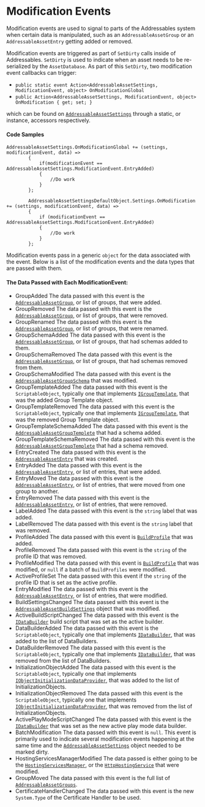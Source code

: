 # Modification Events
Modification events are used to signal to parts of the Addressables system when certain data is manipulated, such as an `AddressableAssetGroup` or an `AddressableAssetEntry` getting added or removed.

Modification events are triggered as part of `SetDirty` calls inside of Addressables.  `SetDirty` is used to indicate when an asset needs to be re-serialized by the `AssetDatabase`.  As part of this `SetDirty`, two modification event callbacks can trigger: 
- `public static event Action<AddressableAssetSettings, ModificationEvent, object> OnModificationGlobal`
- `public Action<AddressableAssetSettings, ModificationEvent, object> OnModification { get; set; }`

which can be found on [`AddressableAssetSettings`](xref:UnityEditor.AddressableAssets.Settings.AddressableAssetSettings) through a static, or instance, accessors respectively.

#### Code Samples
```
AddressableAssetSettings.OnModificationGlobal += (settings, modificationEvent, data) =>
        {
            if(modificationEvent == AddressableAssetSettings.ModificationEvent.EntryAdded)
            {
                //Do work
            }
        };

        AddressableAssetSettingsDefaultObject.Settings.OnModification += (settings, modificationEvent, data) =>
        {
            if (modificationEvent == AddressableAssetSettings.ModificationEvent.EntryAdded)
            {
                //Do work
            }
        };
```
Modification events pass in a generic `object` for the data associated with the event.  Below is a list of the modification events and the data types that are passed with them.

#### The Data Passed with Each ModificationEvent:
- GroupAdded
The data passed with this event is the [`AddressableAssetGroup`](xref:UnityEditor.AddressableAssets.Settings.AddressableAssetGroup), or list of groups, that were added.
- GroupRemoved
The data passed with this event is the [`AddressableAssetGroup`](xref:UnityEditor.AddressableAssets.Settings.AddressableAssetGroup), or list of groups, that were removed.
- GroupRenamed
The data passed with this event is the [`AddressableAssetGroup`](xref:UnityEditor.AddressableAssets.Settings.AddressableAssetGroup), or list of groups, that were renamed.
- GroupSchemaAdded
The data passed with this event is the [`AddressableAssetGroup`](xref:UnityEditor.AddressableAssets.Settings.AddressableAssetGroup), or list of groups, that had schemas added to them.
- GroupSchemaRemoved
The data passed with this event is the [`AddressableAssetGroup`](xref:UnityEditor.AddressableAssets.Settings.AddressableAssetGroup), or list of groups, that had schemas removed from them.
- GroupSchemaModified
The data passed with this event is the [`AddressableAssetGroupSchema`](xref:UnityEditor.AddressableAssets.Settings.AddressableAssetGroupSchema) that was modified.
- GroupTemplateAdded
The data passed with this event is the `ScriptableObject`, typically one that implements [`IGroupTemplate`](xref:UnityEditor.AddressableAssets.Settings.IGroupTemplate), that was the added Group Template object.
- GroupTemplateRemoved
The data passed with this event is the `ScriptableObject`, typically one that implements [`IGroupTemplate`](xref:UnityEditor.AddressableAssets.Settings.IGroupTemplate), that was the removed Group Template object.
- GroupTemplateSchemaAdded
The data passed with this event is the [`AddressableAssetGroupTemplete`](xref:UnityEditor.AddressableAssets.Settings.AddressableAssetGroupTemplete) that had a schema added.
- GroupTemplateSchemaRemoved
The data passed with this event is the [`AddressableAssetGroupTemplete`](xref:UnityEditor.AddressableAssets.Settings.AddressableAssetGroupTemplete) that had a schema removed.
- EntryCreated
The data passed with this event is the [`AddressableAssetEntry`](xref:UnityEditor.AddressableAssets.Settings.AddressableAssetEntry) that was created.
- EntryAdded
The data passed with this event is the [`AddressableAssetEntry`](xref:UnityEditor.AddressableAssets.Settings.AddressableAssetEntry), or list of entries, that were added.
- EntryMoved
The data passed with this event is the [`AddressableAssetEntry`](xref:UnityEditor.AddressableAssets.Settings.AddressableAssetEntry), or list of entries, that were moved from one group to another.
- EntryRemoved
The data passed with this event is the [`AddressableAssetEntry`](xref:UnityEditor.AddressableAssets.Settings.AddressableAssetEntry), or list of entries, that were removed.
- LabelAdded
The data passed with this event is the `string` label that was added.
- LabelRemoved
The data passed with this event is the `string` label that was removed.
- ProfileAdded
The data passed with this event is [`BuildProfile`](xref:UnityEditor.AddressableAssets.Settings.BuildProfile) that was added.
- ProfileRemoved
The data passed with this event is the `string` of the profile ID that was removed.
- ProfileModified
The data passed with this event is [`BuildProfile`](xref:UnityEditor.AddressableAssets.Settings.BuildProfile) that was modified, or `null` if a batch of `BuildProfiles` were modified.
- ActiveProfileSet
The data passed with this event if the `string` of the profile ID that is set as the active profile.
- EntryModified
The data passed with this event is the [`AddressableAssetEntry`](xref:UnityEditor.AddressableAssets.Settings.AddressableAssetEntry), or list of entries, that were modified.
- BuildSettingsChanged
The data passed with this event is the [`AddressableAssetBuildSettings`](xref:UnityEditor.AddressableAssets.Settings.AddressableAssetBuildSettings) object that was modified.
- ActiveBuildScriptChanged
The data passed with this event is the [`IDataBuilder`](xref:UnityEditor.AddressableAssets.Build.IDataBuilder) build script that was set as the active builder.
- DataBuilderAdded
The data passed with this event is the `ScriptableObject`, typically one that implements [`IDataBuilder`](xref:UnityEditor.AddressableAssets.Build.IDataBuilder), that was added to the list of DataBuilders.
- DataBuilderRemoved
The data passed with this event is the `ScriptableObject`, typically one that implements [`IDataBuilder`](xref:UnityEditor.AddressableAssets.Build.IDataBuilder), that was removed from the list of DataBuilders.
- InitializationObjectAdded
The data passed with this event is the `ScriptableObject`, typically one that implements [`IObjectInitializationDataProvider`](xref:UnityEngine.ResourceManagement.Util.IObjectInitializationDataProvider), that was added to the list of InitializationObjects.
- InitializationObjectRemoved
The data passed with this event is the `ScriptableObject`, typically one that implements [`IObjectInitializationDataProvider`](xref:UnityEngine.ResourceManagement.Util.IObjectInitializationDataProvider), that was removed from the list of InitializationObjects.
- ActivePlayModeScriptChanged
The data passed with this event is the [`IDataBuilder`](xref:UnityEditor.AddressableAssets.Build.IDataBuilder) that was set as the new active play mode data builder.
- BatchModification
The data passed with this event is `null`.  This event is primarily used to indicate several modification events happening at the same time and the [`AddressableAssetSettings`](xref:UnityEditor.AddressableAssets.Settings.AddressableAssetSettings) object needed to be marked dirty.
- HostingServicesManagerModified
The data passed is either going to be the [`HostingServicesManager`](xref:UnityEditor.AddressableAssets.HostingServices.HostingServicesManager), or the [`HttpHostingService`](xref:UnityEditor.AddressableAssets.HostingServices.HttpHostingService) that were modified.
- GroupMoved
The data passed with this event is the full list of [`AddressableAssetGroups`](xref:UnityEditor.AddressableAssets.Settings.AddressableAssetGroup).
- CertificateHandlerChanged
The data passed with this event is the new `System.Type` of the Certificate Handler to be used.